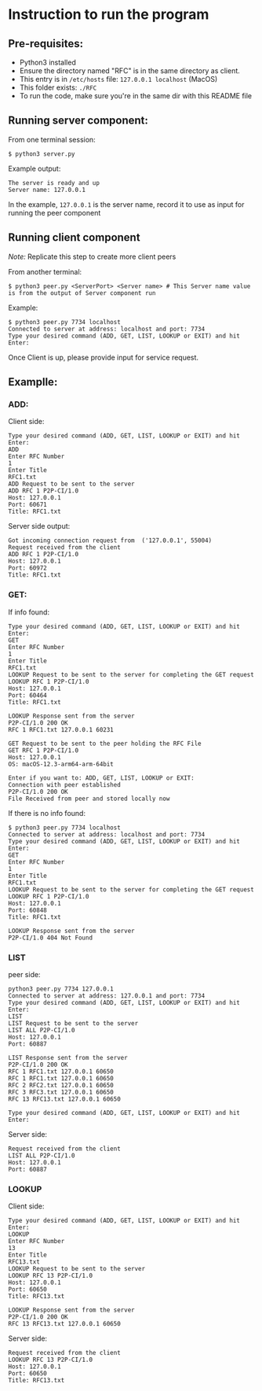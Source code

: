 # Instruction to run the program 

## Pre-requisites:

- Python3 installed
- Ensure the directory named "RFC" is in the same directory as client.
- This entry is in `/etc/hosts` file: `127.0.0.1 localhost` (MacOS)
- This folder exists: `./RFC`
- To run the code, make sure you're in the same dir with this README file

## Running server component:

From one terminal session:
```code
$ python3 server.py
```

Example output:

```code
The server is ready and up
Server name: 127.0.0.1
```

In the example, `127.0.0.1` is the server name, record it to use as input for running the peer component

## Running client component 

*Note:* Replicate this step to create more client peers 

From another terminal:
```
$ python3 peer.py <ServerPort> <Server name> # This Server name value is from the output of Server component run
```
Example:

```code
$ python3 peer.py 7734 localhost
Connected to server at address: localhost and port: 7734
Type your desired command (ADD, GET, LIST, LOOKUP or EXIT) and hit Enter: 
```

Once Client is up, please provide input for service request.

## Examplle:

### ADD:

Client side:

```code
Type your desired command (ADD, GET, LIST, LOOKUP or EXIT) and hit Enter:
ADD
Enter RFC Number
1
Enter Title
RFC1.txt
ADD Request to be sent to the server
ADD RFC 1 P2P-CI/1.0
Host: 127.0.0.1
Port: 60671
Title: RFC1.txt
```

Server side output:

```code
Got incoming connection request from  ('127.0.0.1', 55004)
Request received from the client
ADD RFC 1 P2P-CI/1.0
Host: 127.0.0.1
Port: 60972
Title: RFC1.txt
```


### GET:

If info found:

```code
Type your desired command (ADD, GET, LIST, LOOKUP or EXIT) and hit Enter:
GET
Enter RFC Number
1
Enter Title
RFC1.txt
LOOKUP Request to be sent to the server for completing the GET request
LOOKUP RFC 1 P2P-CI/1.0
Host: 127.0.0.1
Port: 60464
Title: RFC1.txt

LOOKUP Response sent from the server
P2P-CI/1.0 200 OK
RFC 1 RFC1.txt 127.0.0.1 60231

GET Request to be sent to the peer holding the RFC File
GET RFC 1 P2P-CI/1.0
Host: 127.0.0.1
OS: macOS-12.3-arm64-arm-64bit

Enter if you want to: ADD, GET, LIST, LOOKUP or EXIT:
Connection with peer established
P2P-CI/1.0 200 OK
File Received from peer and stored locally now
```


If there is no info found:
```code
$ python3 peer.py 7734 localhost
Connected to server at address: localhost and port: 7734
Type your desired command (ADD, GET, LIST, LOOKUP or EXIT) and hit Enter:
GET
Enter RFC Number
1
Enter Title
RFC1.txt
LOOKUP Request to be sent to the server for completing the GET request
LOOKUP RFC 1 P2P-CI/1.0
Host: 127.0.0.1
Port: 60848
Title: RFC1.txt

LOOKUP Response sent from the server
P2P-CI/1.0 404 Not Found

```

### LIST

peer side:

```code
python3 peer.py 7734 127.0.0.1
Connected to server at address: 127.0.0.1 and port: 7734
Type your desired command (ADD, GET, LIST, LOOKUP or EXIT) and hit Enter:
LIST
LIST Request to be sent to the server
LIST ALL P2P-CI/1.0
Host: 127.0.0.1
Port: 60887

LIST Response sent from the server
P2P-CI/1.0 200 OK
RFC 1 RFC1.txt 127.0.0.1 60650
RFC 1 RFC1.txt 127.0.0.1 60650
RFC 2 RFC2.txt 127.0.0.1 60650
RFC 3 RFC3.txt 127.0.0.1 60650
RFC 13 RFC13.txt 127.0.0.1 60650

Type your desired command (ADD, GET, LIST, LOOKUP or EXIT) and hit Enter:
```

Server side:

```code
Request received from the client
LIST ALL P2P-CI/1.0
Host: 127.0.0.1
Port: 60887
```

### LOOKUP

Client side:

```code
Type your desired command (ADD, GET, LIST, LOOKUP or EXIT) and hit Enter:
LOOKUP
Enter RFC Number
13
Enter Title
RFC13.txt
LOOKUP Request to be sent to the server
LOOKUP RFC 13 P2P-CI/1.0
Host: 127.0.0.1
Port: 60650
Title: RFC13.txt

LOOKUP Response sent from the server
P2P-CI/1.0 200 OK
RFC 13 RFC13.txt 127.0.0.1 60650
```

Server side:

```code
Request received from the client
LOOKUP RFC 13 P2P-CI/1.0
Host: 127.0.0.1
Port: 60650
Title: RFC13.txt
```

